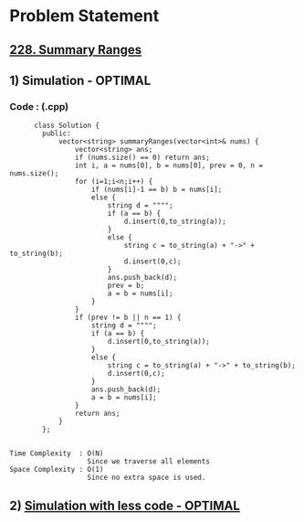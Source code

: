 # Problem Statement

## [228. Summary Ranges](https://leetcode.com/problems/summary-ranges/)


## 1) Simulation - OPTIMAL

     
  
        
   ### Code : (.cpp)  
      
          class Solution {
            public:
                vector<string> summaryRanges(vector<int>& nums) {
                    vector<string> ans;
                    if (nums.size() == 0) return ans;
                    int i, a = nums[0], b = nums[0], prev = 0, n = nums.size();
                    for (i=1;i<n;i++) {
                        if (nums[i]-1 == b) b = nums[i];
                        else {
                            string d = """";
                            if (a == b) {
                                d.insert(0,to_string(a));
                            }
                            else {
                                string c = to_string(a) + "->" + to_string(b);
                                d.insert(0,c);
                            }
                            ans.push_back(d);
                            prev = b;
                            a = b = nums[i];
                        }
                    }
                    if (prev != b || n == 1) {
                        string d = """";
                        if (a == b) {
                            d.insert(0,to_string(a));
                        }
                        else {
                            string c = to_string(a) + "->" + to_string(b);
                            d.insert(0,c);
                        }
                        ans.push_back(d);
                        a = b = nums[i];
                    }
                    return ans;
                }
            };
                          

    Time Complexity  : O(N)
                       Since we traverse all elements
    Space Complexity : O(1)
                       Since no extra space is used.
                       
                          
                    
## 2) [Simulation with less code - OPTIMAL](https://leetcode.com/problems/summary-ranges/discuss/63284/10-line-c%2B%2B-easy-understand)                       
